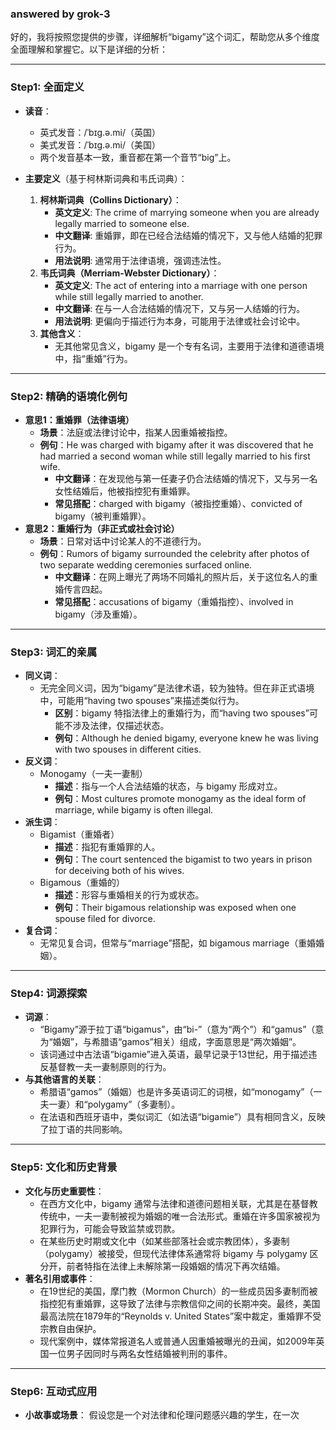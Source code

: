 ### answered by grok-3
好的，我将按照您提供的步骤，详细解析“bigamy”这个词汇，帮助您从多个维度全面理解和掌握它。以下是详细的分析：

---

### Step1: 全面定义
- **读音**：
  - 英式发音：/ˈbɪɡ.ə.mi/（英国）
  - 美式发音：/ˈbɪɡ.ə.mi/（美国）
  - 两个发音基本一致，重音都在第一个音节“big”上。

- **主要定义**（基于柯林斯词典和韦氏词典）：
  1. **柯林斯词典（Collins Dictionary）**：
     - **英文定义**: The crime of marrying someone when you are already legally married to someone else.
     - **中文翻译**: 重婚罪，即在已经合法结婚的情况下，又与他人结婚的犯罪行为。
     - **用法说明**: 通常用于法律语境，强调违法性。
  2. **韦氏词典（Merriam-Webster Dictionary）**：
     - **英文定义**: The act of entering into a marriage with one person while still legally married to another.
     - **中文翻译**: 在与一人合法结婚的情况下，又与另一人结婚的行为。
     - **用法说明**: 更偏向于描述行为本身，可能用于法律或社会讨论中。
  3. **其他含义**：
     - 无其他常见含义，bigamy 是一个专有名词，主要用于法律和道德语境中，指“重婚”行为。

---

### Step2: 精确的语境化例句
- **意思1：重婚罪（法律语境）**
  - **场景**：法庭或法律讨论中，指某人因重婚被指控。
  - **例句**：He was charged with bigamy after it was discovered that he had married a second woman while still legally married to his first wife.
    - **中文翻译**：在发现他与第一任妻子仍合法结婚的情况下，又与另一名女性结婚后，他被指控犯有重婚罪。
    - **常见搭配**：charged with bigamy（被指控重婚）、convicted of bigamy（被判重婚罪）。
- **意思2：重婚行为（非正式或社会讨论）**
  - **场景**：日常对话中讨论某人的不道德行为。
  - **例句**：Rumors of bigamy surrounded the celebrity after photos of two separate wedding ceremonies surfaced online.
    - **中文翻译**：在网上曝光了两场不同婚礼的照片后，关于这位名人的重婚传言四起。
    - **常见搭配**：accusations of bigamy（重婚指控）、involved in bigamy（涉及重婚）。

---

### Step3: 词汇的亲属
- **同义词**：
  - 无完全同义词，因为“bigamy”是法律术语，较为独特。但在非正式语境中，可能用“having two spouses”来描述类似行为。
    - **区别**：bigamy 特指法律上的重婚行为，而“having two spouses”可能不涉及法律，仅描述状态。
    - **例句**：Although he denied bigamy, everyone knew he was living with two spouses in different cities.
- **反义词**：
  - Monogamy（一夫一妻制）
    - **描述**：指与一个人合法结婚的状态，与 bigamy 形成对立。
    - **例句**：Most cultures promote monogamy as the ideal form of marriage, while bigamy is often illegal.
- **派生词**：
  - Bigamist（重婚者）
    - **描述**：指犯有重婚罪的人。
    - **例句**：The court sentenced the bigamist to two years in prison for deceiving both of his wives.
  - Bigamous（重婚的）
    - **描述**：形容与重婚相关的行为或状态。
    - **例句**：Their bigamous relationship was exposed when one spouse filed for divorce.
- **复合词**：
  - 无常见复合词，但常与“marriage”搭配，如 bigamous marriage（重婚婚姻）。

---

### Step4: 词源探索
- **词源**：
  - “Bigamy”源于拉丁语“bigamus”，由“bi-”（意为“两个”）和“gamus”（意为“婚姻”，与希腊语“gamos”相关）组成，字面意思是“两次婚姻”。
  - 该词通过中古法语“bigamie”进入英语，最早记录于13世纪，用于描述违反基督教一夫一妻制原则的行为。
- **与其他语言的关联**：
  - 希腊语“gamos”（婚姻）也是许多英语词汇的词根，如“monogamy”（一夫一妻）和“polygamy”（多妻制）。
  - 在法语和西班牙语中，类似词汇（如法语“bigamie”）具有相同含义，反映了拉丁语的共同影响。

---

### Step5: 文化和历史背景
- **文化与历史重要性**：
  - 在西方文化中，bigamy 通常与法律和道德问题相关联，尤其是在基督教传统中，一夫一妻制被视为婚姻的唯一合法形式。重婚在许多国家被视为犯罪行为，可能会导致监禁或罚款。
  - 在某些历史时期或文化中（如某些部落社会或宗教团体），多妻制（polygamy）被接受，但现代法律体系通常将 bigamy 与 polygamy 区分开，前者特指在法律上未解除第一段婚姻的情况下再次结婚。
- **著名引用或事件**：
  - 在19世纪的美国，摩门教（Mormon Church）的一些成员因多妻制而被指控犯有重婚罪，这导致了法律与宗教信仰之间的长期冲突。最终，美国最高法院在1879年的“Reynolds v. United States”案中裁定，重婚罪不受宗教自由保护。
  - 现代案例中，媒体常报道名人或普通人因重婚被曝光的丑闻，如2009年英国一位男子因同时与两名女性结婚被判刑的事件。

---

### Step6: 互动式应用
- **小故事或场景**：
  假设您是一个对法律和伦理问题感兴趣的学生，在一次